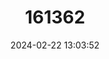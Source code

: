 ---
title: "161362"
category: "Potamotrygon marinae"
draft: false
date: 2024-02-22 13:03:52
languages:
  English: ["French Guiana Freshwater Stingray"]
---